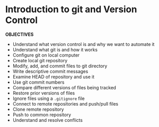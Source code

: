 # Introduction to git and Version Control

**OBJECTIVES**

- Understand what version control is and why we want to automate it
- Understand what git is and  how it works
- Configure git on local computer
- Create local git repository
- Modify, add, and commit files to git directory
- Write descriptive commit messages
- Examine HEAD of repository and use it
- Use git commit numbers
- Compare different versions of files being tracked
- Restore prior versions of files
- Ignore files using a `.gitignore` file
- Connect to remote repositories and push/pull files
- Clone remote repository
- Push to common repository
- Understand and resolve conflicts
